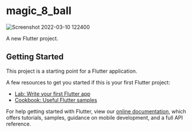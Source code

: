 # magic_8_ball
![Screenshot 2022-03-10 122400](https://user-images.githubusercontent.com/17380019/157601933-a55191c6-3624-4435-b134-689cd7d7a71d.png)

A new Flutter project.

## Getting Started

This project is a starting point for a Flutter application.

A few resources to get you started if this is your first Flutter project:

- [Lab: Write your first Flutter app](https://flutter.dev/docs/get-started/codelab)
- [Cookbook: Useful Flutter samples](https://flutter.dev/docs/cookbook)

For help getting started with Flutter, view our
[online documentation](https://flutter.dev/docs), which offers tutorials,
samples, guidance on mobile development, and a full API reference.

